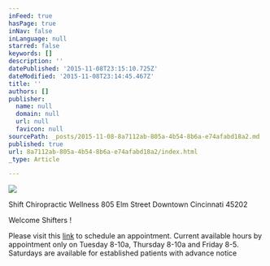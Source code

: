 ```yaml
---
inFeed: true
hasPage: true
inNav: false
inLanguage: null
starred: false
keywords: []
description: ''
datePublished: '2015-11-08T23:15:10.725Z'
dateModified: '2015-11-08T23:14:45.467Z'
title: ''
authors: []
publisher:
  name: null
  domain: null
  url: null
  favicon: null
sourcePath: _posts/2015-11-08-8a7112ab-805a-4b54-8b6a-e74afabd18a2.md
published: true
url: 8a7112ab-805a-4b54-8b6a-e74afabd18a2/index.html
_type: Article

---
```

![](https://the-grid-user-content.s3-us-west-2.amazonaws.com/900ee071-7dcb-4ffe-9f84-a648e488bad9.jpg)

Shift Chiropractic Wellness   805 Elm Street Downtown Cincinnati 45202

Welcome Shifters !

Please visit this [link][0] to schedule an appointment. Current available hours by appointment only on Tuesday 8-10a, Thursday 8-10a and Friday 8-5\. Saturdays are available for established patients with advance notice

[0]: https://www.schedulicity.com/scheduling/SCW4TF